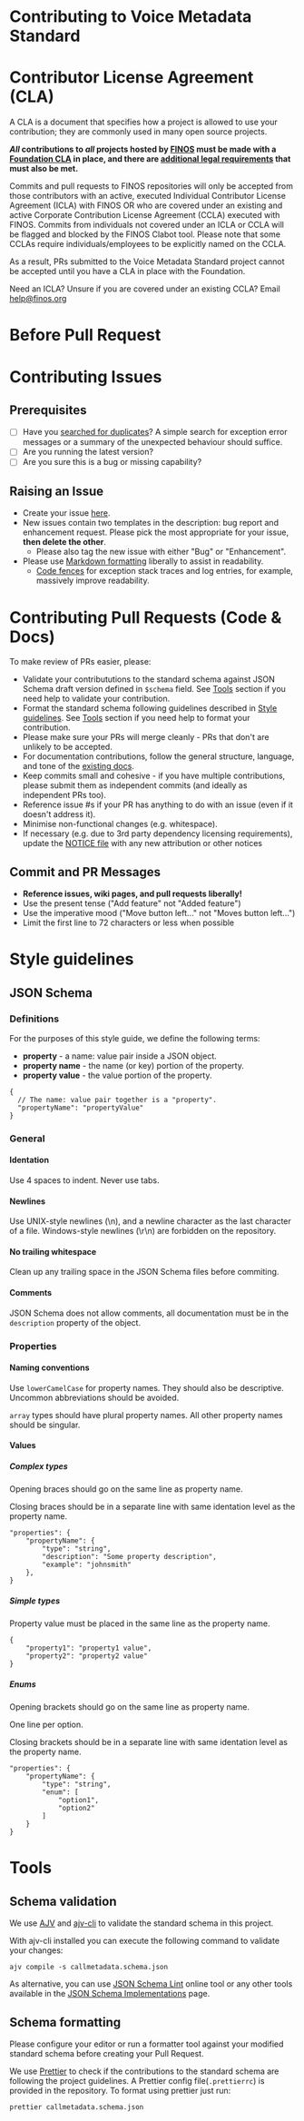 # Contributing to Voice Metadata Standard

# Contributor License Agreement (CLA)
A CLA is a document that specifies how a project is allowed to use your
contribution; they are commonly used in many open source projects.

**_All_ contributions to _all_ projects hosted by [FINOS](https://www.finos.org/)
must be made with a
[Foundation CLA](https://finosfoundation.atlassian.net/wiki/spaces/FINOS/pages/83034172/Contribute)
in place, and there are [additional legal requirements](https://finosfoundation.atlassian.net/wiki/spaces/FINOS/pages/75530375/Legal+Requirements)
that must also be met.**

Commits and pull requests to FINOS repositories will only be accepted from those contributors with an active, executed Individual Contributor License Agreement (ICLA) with FINOS OR who are covered under an existing and active Corporate Contribution License Agreement (CCLA) executed with FINOS. Commits from individuals not covered under an ICLA or CCLA will be flagged and blocked by the FINOS Clabot tool. Please note that some CCLAs require individuals/employees to be explicitly named on the CCLA.

As a result, PRs submitted to the Voice Metadata Standard project cannot be accepted until you have a CLA in place with the Foundation.

Need an ICLA? Unsure if you are covered under an existing CCLA? Email [help@finos.org](mailto:help@finos.org?subject=CLA)

# Before Pull Request

# Contributing Issues

## Prerequisites

* [ ] Have you [searched for duplicates](https://github.com/finos/voice-metadata-standard/issues)?  A simple search for exception error messages or a summary of the unexpected behaviour should suffice.
* [ ] Are you running the latest version?
* [ ] Are you sure this is a bug or missing capability?

## Raising an Issue

* Create your issue [here](https://github.com/finos/voice-metadata-standard/issues/new).
* New issues contain two templates in the description: bug report and enhancement request. Please pick the most appropriate for your issue, **then delete the other**.
  * Please also tag the new issue with either "Bug" or "Enhancement".
* Please use [Markdown formatting](https://help.github.com/categories/writing-on-github/)
liberally to assist in readability.
  * [Code fences](https://help.github.com/articles/creating-and-highlighting-code-blocks/) for exception stack traces and log entries, for example, massively improve readability.

# Contributing Pull Requests (Code & Docs)

To make review of PRs easier, please:

* Validate your contribututions to the standard schema against JSON Schema draft version defined in `$schema` field. See [Tools](#schema-validation) section if you need help to validate your contribution.
* Format the standard schema following guidelines described in [Style guidelines](#style-guidelines). See [Tools](#schema-formatting) section if you need help to format your contribution.
* Please make sure your PRs will merge cleanly - PRs that don't are unlikely to be accepted.
* For documentation contributions, follow the general structure, language, and tone of the [existing docs](https://github.com/finos/voice-metadata-standard/wiki).
* Keep commits small and cohesive - if you have multiple contributions, please submit them as independent commits (and ideally as independent PRs too).
* Reference issue #s if your PR has anything to do with an issue (even if it doesn't address it).
* Minimise non-functional changes (e.g. whitespace).
* If necessary (e.g. due to 3rd party dependency licensing requirements), update the [NOTICE file](https://github.com/finos/voice-metadata-standard/blob/master/NOTICE) with any new attribution or other notices

## Commit and PR Messages

* **Reference issues, wiki pages, and pull requests liberally!**
* Use the present tense ("Add feature" not "Added feature")
* Use the imperative mood ("Move button left..." not "Moves button left...")
* Limit the first line to 72 characters or less when possible

# Style guidelines

## JSON Schema

### Definitions

For the purposes of this style guide, we define the following terms:

* **property** - a name: value pair inside a JSON object.
* **property name** - the name (or key) portion of the property.
* **property value** - the value portion of the property.

```
{
  // The name: value pair together is a "property".
  "propertyName": "propertyValue"
}
```

### General

#### Identation

Use 4 spaces to indent. Never use tabs.

#### Newlines

Use UNIX-style newlines (\n), and a newline character as the last character of a file. Windows-style newlines (\r\n) are forbidden on the repository.

#### No trailing whitespace

Clean up any trailing space in the JSON Schema files before commiting.

#### Comments

JSON Schema does not allow comments, all documentation must be in the `description` property of the object.

### Properties

#### Naming conventions

Use `lowerCamelCase` for property names. They should also be descriptive. Uncommon abbreviations should be avoided.

`array` types should have plural property names. All other property names should be singular.

#### Values

##### Complex types

Opening braces should go on the same line as property name.

Closing braces should be in a separate line with same identation level as the property name.

```
"properties": {
    "propertyName": {
        "type": "string",
        "description": "Some property description",
        "example": "johnsmith"
    },
}
```

##### Simple types

Property value must be placed in the same line as the property name.

```
{
    "property1": "property1 value",
    "property2": "property2 value"
}
```

##### Enums

Opening brackets should go on the same line as property name.

One line per option.

Closing brackets should be in a separate line with same identation level as the property name.

```
"properties": {
    "propertyName": {
        "type": "string",
        "enum": [
            "option1",
            "option2"
        ]
    }
}
```

# Tools

## Schema validation

We use [AJV](https://ajv.js.org) and [ajv-cli](https://github.com/jessedc/ajv-cli) to validate the standard schema in this project.

With ajv-cli installed you can execute the following command to validate your changes:

```
ajv compile -s callmetadata.schema.json
```

As alternative, you can use [JSON Schema Lint](https://jsonschemalint.com/#/version/draft-07/markup/json) online tool or any other tools available in the [JSON Schema Implementations](https://json-schema.org/implementations.html#validators) page.

## Schema formatting

Please configure your editor or run a formatter tool against your modified standard schema before creating your Pull Request.

We use [Prettier](https://prettier.io/) to check if the contributions to the standard schema are following the project guidelines. A Prettier config file(`.prettierrc`) is provided in the repository.
To format using prettier just run:

```
prettier callmetadata.schema.json
```
